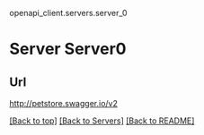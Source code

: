 openapi_client.servers.server_0
# Server Server0

## Url
http://petstore.swagger.io/v2

[[Back to top]](#top) [[Back to Servers]](../../README.md#Servers) [[Back to README]](../../README.md)
